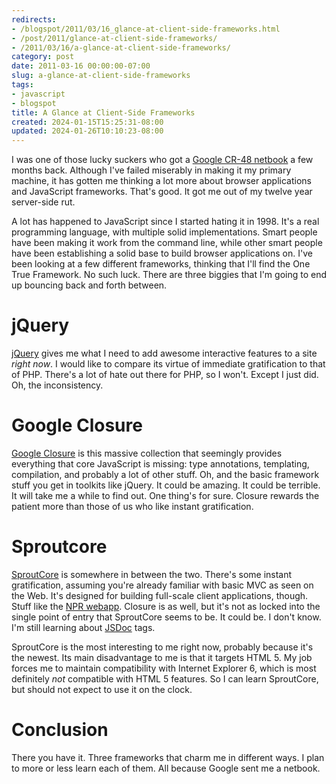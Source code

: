 ```yaml
---
redirects:
- /blogspot/2011/03/16_glance-at-client-side-frameworks.html
- /post/2011/glance-at-client-side-frameworks/
- /2011/03/16/a-glance-at-client-side-frameworks/
category: post
date: 2011-03-16 00:00:00-07:00
slug: a-glance-at-client-side-frameworks
tags:
- javascript
- blogspot
title: A Glance at Client-Side Frameworks
created: 2024-01-15T15:25:31-08:00
updated: 2024-01-26T10:10:23-08:00
---
```


I was one of those lucky suckers who got a [Google CR-48 netbook](http://www.google.com/chromeos/pilot-program-cr48.html) a few months back.
Although I've failed miserably in making it my primary machine, it has gotten me thinking a lot more about browser applications and JavaScript frameworks.
That's good.
It got me out of my twelve year server-side rut.

<!--more-->

A lot has happened to JavaScript since I started hating it in 1998.
It's a real programming language, with multiple solid implementations.
Smart people have been making it work from the command line, while other smart people have been establishing a solid base to build browser applications on.
I've been looking at a few different frameworks, thinking that I'll find the One True Framework.
No such luck.
There are three biggies that I'm going to end up bouncing back and forth between.

# jQuery

[jQuery](https://jquery.com) gives me what I need to add awesome interactive features to a site *right now*.
I would like to compare its virtue of immediate gratification to that of PHP.
There's a lot of hate out there for PHP, so I won't.
Except I just did.
Oh, the inconsistency.

# Google Closure

[Google Closure](https://code.google.com/closure) is this massive collection that seemingly provides everything that core JavaScript is missing:
type annotations, templating, compilation, and probably a lot of other stuff.
Oh, and the basic framework stuff you get in toolkits like jQuery.
It could be amazing.
It could be terrible.
It will take me a while to find out.
One thing's for sure.
Closure rewards the patient more than those of us who like instant gratification.

# Sproutcore

[SproutCore](https://www.sproutcore.com) is somewhere in between the two.
There's some instant gratification, assuming you're already familiar with basic MVC as seen on the Web.
It's designed for building full-scale client applications, though.
Stuff like the [NPR webapp](https://www.npr.org/webapp).
Closure is as well, but it's not as locked into the single point of entry that SproutCore seems to be.
It could be.
I don't know.
I'm still learning about [JSDoc](http://code.google.com/p/jsdoc-toolkit/) tags.

SproutCore is the most interesting to me right now, probably because it's the newest.
Its main disadvantage to me is that it targets HTML 5.
My job forces me to maintain compatibility with Internet Explorer 6, which is most definitely *not* compatible with HTML 5 features.
So I can learn SproutCore, but should not expect to use it on the clock.

# Conclusion

There you have it.
Three frameworks that charm me in different ways.
I plan to more or less learn each of them.
All because Google sent me a netbook.
